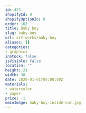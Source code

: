 ```yaml
---
id: 425
shopifyId: 0
shopifyOptionId: 0
order: 163
title: Baby boy
slug: baby-boy
url: art-works/baby-boy
aliases: []
categories:
- graphics
inStock: false
isVisible: false
location: ""
height: 21
width: 30
date: 2020-01-01T00:00:00Z
materials:
- watercolor
- paper
price: -1
mainImage: baby-boy-inside-out.jpg
---
```


